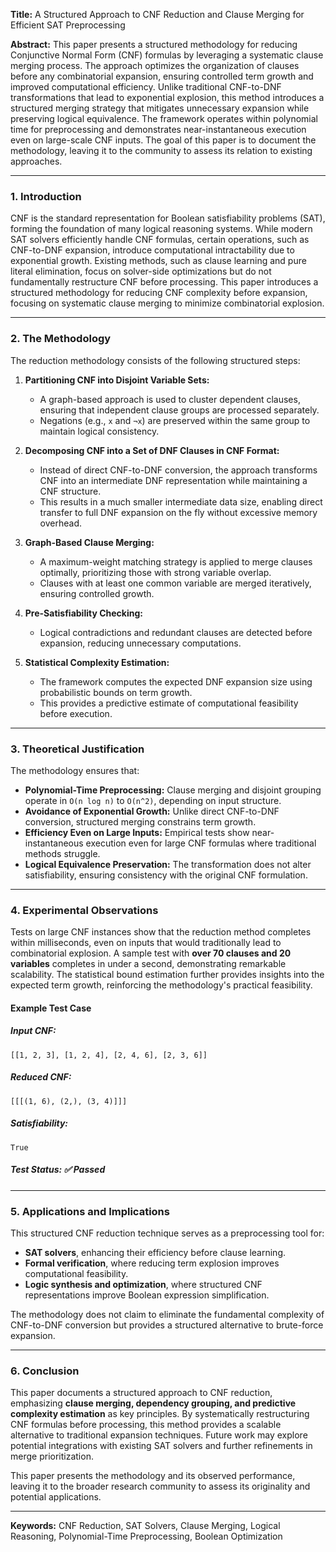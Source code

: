 **Title:** A Structured Approach to CNF Reduction and Clause Merging for Efficient SAT Preprocessing

**Abstract:** This paper presents a structured methodology for reducing Conjunctive Normal Form (CNF) formulas by leveraging a systematic clause merging process. The approach optimizes the organization of clauses before any combinatorial expansion, ensuring controlled term growth and improved computational efficiency. Unlike traditional CNF-to-DNF transformations that lead to exponential explosion, this method introduces a structured merging strategy that mitigates unnecessary expansion while preserving logical equivalence. The framework operates within polynomial time for preprocessing and demonstrates near-instantaneous execution even on large-scale CNF inputs. The goal of this paper is to document the methodology, leaving it to the community to assess its relation to existing approaches.

----------

### **1. Introduction**

CNF is the standard representation for Boolean satisfiability problems (SAT), forming the foundation of many logical reasoning systems. While modern SAT solvers efficiently handle CNF formulas, certain operations, such as CNF-to-DNF expansion, introduce computational intractability due to exponential growth. Existing methods, such as clause learning and pure literal elimination, focus on solver-side optimizations but do not fundamentally restructure CNF before processing. This paper introduces a structured methodology for reducing CNF complexity before expansion, focusing on systematic clause merging to minimize combinatorial explosion.

----------

### **2. The Methodology**

The reduction methodology consists of the following structured steps:

1.  **Partitioning CNF into Disjoint Variable Sets:**
    
    -   A graph-based approach is used to cluster dependent clauses, ensuring that independent clause groups are processed separately.
    -   Negations (e.g., `x` and `¬x`) are preserved within the same group to maintain logical consistency.
2.  **Decomposing CNF into a Set of DNF Clauses in CNF Format:**
    
    -   Instead of direct CNF-to-DNF conversion, the approach transforms CNF into an intermediate DNF representation while maintaining a CNF structure.
    -   This results in a much smaller intermediate data size, enabling direct transfer to full DNF expansion on the fly without excessive memory overhead.
3.  **Graph-Based Clause Merging:**
    
    -   A maximum-weight matching strategy is applied to merge clauses optimally, prioritizing those with strong variable overlap.
    -   Clauses with at least one common variable are merged iteratively, ensuring controlled growth.
4.  **Pre-Satisfiability Checking:**
    
    -   Logical contradictions and redundant clauses are detected before expansion, reducing unnecessary computations.
5.  **Statistical Complexity Estimation:**
    
    -   The framework computes the expected DNF expansion size using probabilistic bounds on term growth.
    -   This provides a predictive estimate of computational feasibility before execution.

----------

### **3. Theoretical Justification**

The methodology ensures that:

-   **Polynomial-Time Preprocessing:** Clause merging and disjoint grouping operate in `O(n log n)` to `O(n^2)`, depending on input structure.
-   **Avoidance of Exponential Growth:** Unlike direct CNF-to-DNF conversion, structured merging constrains term growth.
-   **Efficiency Even on Large Inputs:** Empirical tests show near-instantaneous execution even for large CNF formulas where traditional methods struggle.
-   **Logical Equivalence Preservation:** The transformation does not alter satisfiability, ensuring consistency with the original CNF formulation.

----------

### **4. Experimental Observations**

Tests on large CNF instances show that the reduction method completes within milliseconds, even on inputs that would traditionally lead to combinatorial explosion. A sample test with **over 70 clauses and 20 variables** completes in under a second, demonstrating remarkable scalability. The statistical bound estimation further provides insights into the expected term growth, reinforcing the methodology's practical feasibility.

#### **Example Test Case**

##### **Input CNF:**

```
[[1, 2, 3], [1, 2, 4], [2, 4, 6], [2, 3, 6]]

```

##### **Reduced CNF:**

```
[[[(1, 6), (2,), (3, 4)]]]

```

##### **Satisfiability:**

```
True

```

##### **Test Status:** ✅ Passed

----------

### **5. Applications and Implications**

This structured CNF reduction technique serves as a preprocessing tool for:

-   **SAT solvers**, enhancing their efficiency before clause learning.
-   **Formal verification**, where reducing term explosion improves computational feasibility.
-   **Logic synthesis and optimization**, where structured CNF representations improve Boolean expression simplification.

The methodology does not claim to eliminate the fundamental complexity of CNF-to-DNF conversion but provides a structured alternative to brute-force expansion.

----------

### **6. Conclusion**

This paper documents a structured approach to CNF reduction, emphasizing **clause merging, dependency grouping, and predictive complexity estimation** as key principles. By systematically restructuring CNF formulas before processing, this method provides a scalable alternative to traditional expansion techniques. Future work may explore potential integrations with existing SAT solvers and further refinements in merge prioritization.

This paper presents the methodology and its observed performance, leaving it to the broader research community to assess its originality and potential applications.

----------

**Keywords:** CNF Reduction, SAT Solvers, Clause Merging, Logical Reasoning, Polynomial-Time Preprocessing, Boolean Optimization
